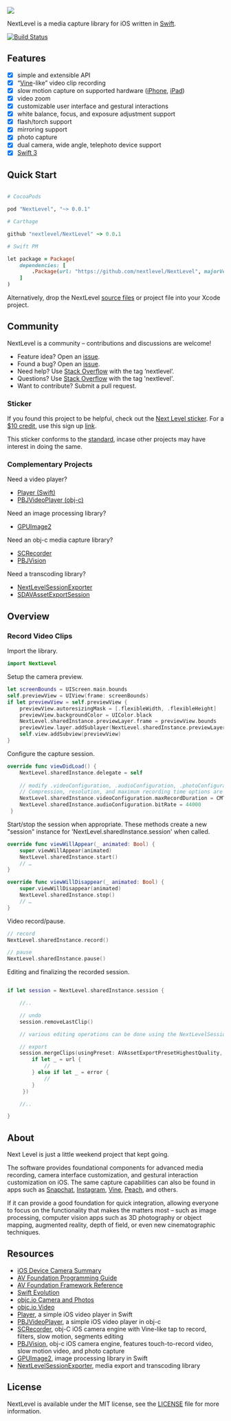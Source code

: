 <p><img src="https://raw.github.com/NextLevel/NextLevel/master/NextLevel%402x.png" style="max-width:100%;"></p>

NextLevel is a media capture library for iOS written in [Swift](https://developer.apple.com/swift/).

[![Build Status](https://travis-ci.org/NextLevel/NextLevel.svg?branch=master)](https://travis-ci.org/NextLevel/NextLevel) 

## Features

- [x] simple and extensible API
- [x] “[Vine](http://vine.co)-like” video clip recording
- [x] slow motion capture on supported hardware ([iPhone](https://www.apple.com/iphone/compare/), [iPad](https://www.apple.com/ipad/compare/))
- [x] video zoom
- [x] customizable user interface and gestural interactions
- [x] white balance, focus, and exposure adjustment support
- [x] flash/torch support
- [x] mirroring support
- [x] photo capture
- [x] dual camera, wide angle, telephoto device support
- [x] [Swift 3](https://developer.apple.com/swift/)

## Quick Start

```ruby

# CocoaPods

pod "NextLevel", "~> 0.0.1"

# Carthage

github "nextlevel/NextLevel" ~> 0.0.1

# Swift PM

let package = Package(
    dependencies: [
        .Package(url: "https://github.com/nextlevel/NextLevel", majorVersion: 0)
    ]
)

```

Alternatively, drop the NextLevel [source files](https://github.com/NextLevel/NextLevel/tree/master/Sources) or project file into your Xcode project.

## Community

NextLevel is a community – contributions and discussions are welcome!

- Feature idea? Open an [issue](https://github.com/nextlevel/NextLevel/issues).
- Found a bug? Open an [issue](https://github.com/nextlevel/NextLevel/issues).
- Need help? Use [Stack Overflow](http://stackoverflow.com/questions/tagged/nextlevel) with the tag ’nextlevel’.
- Questions? Use [Stack Overflow](http://stackoverflow.com/questions/tagged/nextlevel) with the tag 'nextlevel'.
- Want to contribute? Submit a pull request.

### Sticker

If you found this project to be helpful, check out the [Next Level sticker](https://www.stickermule.com/en/marketplace/15145-next-level). For a [$10 credit](https://www.stickermule.com/unlock?ref_id=1012370701), use this sign up [link](https://www.stickermule.com/unlock?ref_id=1012370701).

This sticker conforms to the [standard](https://terinjokes.github.io/StickerConstructorSpec/), incase other projects may have interest in doing the same. 

### Complementary Projects

Need a video player?
- [Player (Swift)](https://github.com/piemonte/player)
- [PBJVideoPlayer (obj-c)](https://github.com/piemonte/PBJVideoPlayer)

Need an image processing library?
- [GPUImage2](https://github.com/BradLarson/GPUImage2)

Need an obj-c media capture library?
- [SCRecorder](https://github.com/rFlex/SCRecorder)
- [PBJVision](https://github.com/piemonte/PBJVision)

Need a transcoding library?
- [NextLevelSessionExporter](https://github.com/NextLevel/NextLevelSessionExporter)
- [SDAVAssetExportSession](https://github.com/rs/SDAVAssetExportSession)

## Overview

### Record Video Clips
Import the library.

```swift
import NextLevel
```

Setup the camera preview.

```swift
let screenBounds = UIScreen.main.bounds
self.previewView = UIView(frame: screenBounds)
if let previewView = self.previewView {
    previewView.autoresizingMask = [.flexibleWidth, .flexibleHeight]
    previewView.backgroundColor = UIColor.black
    NextLevel.sharedInstance.previewLayer.frame = previewView.bounds
    previewView.layer.addSublayer(NextLevel.sharedInstance.previewLayer)
    self.view.addSubview(previewView)
}
```

Configure the capture session.
```swift
override func viewDidLoad() {
    NextLevel.sharedInstance.delegate = self
    
    // modify .videoConfiguration, .audioConfiguration, .photoConfiguration properties
    // Compression, resolution, and maximum recording time options are available
    NextLevel.sharedInstance.videoConfiguration.maxRecordDuration = CMTimeMakeWithSeconds(5, 600)
    NextLevel.sharedInstance.audioConfiguration.bitRate = 44000
 }
```

Start/stop the session when appropriate. These methods create a new "session" instance for 'NextLevel.sharedInstance.session' when called.

```swift
override func viewWillAppear(_ animated: Bool) {
    super.viewWillAppear(animated)     
    NextLevel.sharedInstance.start()
    // …
}
```

```swift
override func viewWillDisappear(_ animated: Bool) {
    super.viewWillDisappear(animated)        
    NextLevel.sharedInstance.stop()
    // …
}
```

Video record/pause.

```swift
// record
NextLevel.sharedInstance.record()

// pause
NextLevel.sharedInstance.pause()
```

Editing and finalizing the recorded session.
```swift

if let session = NextLevel.sharedInstance.session {

    //..

    // undo
    session.removeLastClip()

    // various editing operations can be done using the NextLevelSession methods

    // export
    session.mergeClips(usingPreset: AVAssetExportPresetHighestQuality, completionHandler: { (url: URL?, error: Error?) in
        if let _ = url {
            //
        } else if let _ = error {
            //
        }
     })

    //..

}
```

## About

Next Level is just a little weekend project that kept going.

The software provides foundational components for advanced media recording, camera interface customization, and gestural interaction customization on iOS. The same capture capabilities can also be found in apps such as [Snapchat](http://snapchat.com), [Instagram](http://instagram.com), [Vine](http://vine.co), [Peach](http://peach.cool), and others.

If it can provide a good foundation for quick integration, allowing everyone to focus on the functionality that makes the matters most – such as image processing, computer vision apps such as 3D photography or object mapping, augmented reality, depth of field, or even new cinematographic techniques.

## Resources

* [iOS Device Camera Summary](https://developer.apple.com/library/prerelease/content/documentation/DeviceInformation/Reference/iOSDeviceCompatibility/Cameras/Cameras.html)
* [AV Foundation Programming Guide](https://developer.apple.com/library/ios/documentation/AudioVideo/Conceptual/AVFoundationPG/Articles/00_Introduction.html)
* [AV Foundation Framework Reference](https://developer.apple.com/library/ios/documentation/AVFoundation/Reference/AVFoundationFramework/)
* [Swift Evolution](https://github.com/apple/swift-evolution)
* [objc.io Camera and Photos](http://www.objc.io/issue-21/)
* [objc.io Video](http://www.objc.io/issue-23/)
* [Player](https://github.com/piemonte/player), a simple iOS video player in Swift
* [PBJVideoPlayer](https://github.com/piemonte/PBJVideoPlayer), a simple iOS video player in obj-c
* [SCRecorder](https://github.com/rFlex/SCRecorder), obj-C iOS camera engine with Vine-like tap to record, filters, slow motion, segments editing
* [PBJVision](https://github.com/piemonte/PBJVision), obj-c iOS camera engine, features touch-to-record video, slow motion video, and photo capture
* [GPUImage2](https://github.com/BradLarson/GPUImage2), image processing library in Swift
* [NextLevelSessionExporter](https://github.com/NextLevel/NextLevelSessionExporter), media export and transcoding library

## License

NextLevel is available under the MIT license, see the [LICENSE](https://github.com/NextLevel/NextLevel/blob/master/LICENSE) file for more information.
